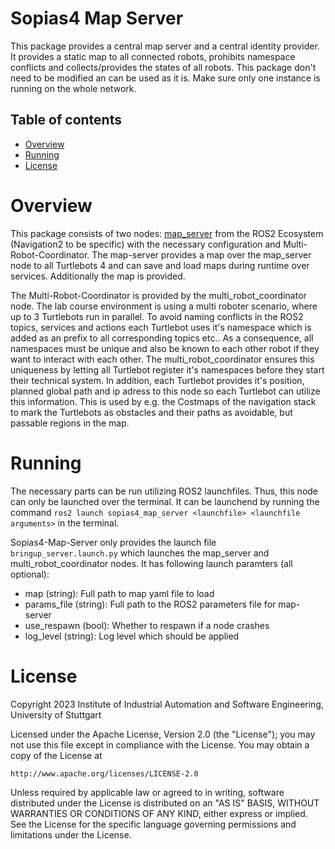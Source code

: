 # Sopias4 Map Server  <!-- omit in toc -->
This package provides a central map server and a central identity provider. It provides a static map to all connected robots, prohibits namespace conflicts and collects/provides the states of all robots. This package don't need to be modified an can be used as it is. Make sure only one instance is running on the whole network.

## Table of contents  <!-- omit in toc -->
- [Overview](#overview)
- [Running](#running)
- [License](#license)

# Overview
This package consists of two nodes: [map_server](https://github.com/ros-planning/navigation2/blob/main/nav2_map_server/README.md) from the ROS2 Ecosystem (Navigation2 to be specific) with the necessary configuration and Multi-Robot-Coordinator. The map-server provides a map over the map_server node to all Turtlebots 4 and can save and load maps during runtime over services. Additionally the map is provided.

The Multi-Robot-Coordinator is provided by the multi_robot_coordinator node. The lab course environment is using a multi roboter scenario, where up to 3 Turtlebots run in parallel. To avoid naming conflicts in the ROS2 topics, services and actions each Turtlebot uses it's namespace which is added as an prefix to all corresponding topics etc.. As a consequence, all namespaces must be unique and also be known to each other robot if they want to interact with each other. The multi_robot_coordinator ensures this uniqueness by letting all Turtlebot register it's namespaces before they start their technical system. In addition, each Turtlebot provides it's position, planned global path and ip adress to this node so each Turtlebot can utilize this information. This is used by e.g. the Costmaps of the navigation stack to mark the Turtlebots as obstacles and their paths as avoidable, but passable regions in the map.


# Running
The necessary parts can be run utilizing ROS2 launchfiles. Thus, this node can only be launched over the terminal. It can be launchend by running the command `ros2 launch sopias4_map_server <launchfile> <launchfile arguments>` in the terminal. 

Sopias4-Map-Server only provides the launch file `bringup_server.launch.py` which launches the map_server and multi_robot_coordinator nodes. It has following launch paramters (all optional):
- map (string): Full path to map yaml file to load
- params_file (string): Full path to the ROS2 parameters file for map-server
- use_respawn (bool): Whether to respawn if a node crashes
- log_level (string): Log level which should be applied
# License
Copyright 2023 Institute of Industrial Automation and Software Engineering, University of Stuttgart

Licensed under the Apache License, Version 2.0 (the "License");
you may not use this file except in compliance with the License.
You may obtain a copy of the License at

    http://www.apache.org/licenses/LICENSE-2.0

Unless required by applicable law or agreed to in writing, software
distributed under the License is distributed on an "AS IS" BASIS,
WITHOUT WARRANTIES OR CONDITIONS OF ANY KIND, either express or implied.
See the License for the specific language governing permissions and
limitations under the License.